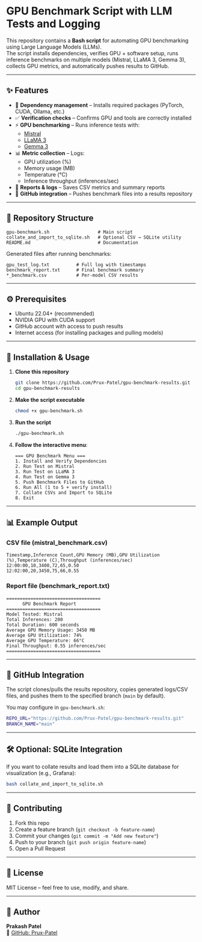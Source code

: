 # GPU Benchmark Script with LLM Tests and Logging

This repository contains a **Bash script** for automating GPU benchmarking using Large Language Models (LLMs).  
The script installs dependencies, verifies GPU + software setup, runs inference benchmarks on multiple models (Mistral, LLaMA 3, Gemma 3), collects GPU metrics, and automatically pushes results to GitHub.

---

## ✨ Features

- 🔧 **Dependency management** – Installs required packages (PyTorch, CUDA, Ollama, etc.)
- ✅ **Verification checks** – Confirms GPU and tools are correctly installed
- ⚡ **GPU benchmarking** – Runs inference tests with:
  - [Mistral](https://mistral.ai/)
  - [LLaMA 3](https://ai.meta.com/llama/)
  - [Gemma 3](https://ai.google/gemma/)
- 📊 **Metric collection** – Logs:
  - GPU utilization (%)
  - Memory usage (MB)
  - Temperature (°C)
  - Inference throughput (inferences/sec)
- 📝 **Reports & logs** – Saves CSV metrics and summary reports
- 🚀 **GitHub integration** – Pushes benchmark files into a results repository

---

## 📂 Repository Structure

```
gpu-benchmark.sh                  # Main script
collate_and_import_to_sqlite.sh   # Optional CSV → SQLite utility
README.md                         # Documentation
```

Generated files after running benchmarks:
```
gpu_test_log.txt          # Full log with timestamps
benchmark_report.txt      # Final benchmark summary
*_benchmark.csv           # Per-model CSV results
```

---

## ⚙️ Prerequisites

- Ubuntu 22.04+ (recommended)
- NVIDIA GPU with CUDA support
- GitHub account with access to push results
- Internet access (for installing packages and pulling models)

---

## 🚀 Installation & Usage

1. **Clone this repository**
   ```bash
   git clone https://github.com/Prux-Patel/gpu-benchmark-results.git
   cd gpu-benchmark-results
   ```

2. **Make the script executable**
   ```bash
   chmod +x gpu-benchmark.sh
   ```

3. **Run the script**
   ```bash
   ./gpu-benchmark.sh
   ```

4. **Follow the interactive menu**:
   ```
   === GPU Benchmark Menu ===
   1. Install and Verify Dependencies
   2. Run Test on Mistral
   3. Run Test on LLaMA 3
   4. Run Test on Gemma 3
   5. Push Benchmark Files to GitHub
   6. Run All (1 to 5 + verify install)
   7. Collate CSVs and Import to SQLite
   8. Exit
   ```

---

## 📊 Example Output

### **CSV file (mistral_benchmark.csv)**
```csv
Timestamp,Inference Count,GPU Memory (MB),GPU Utilization (%),Temperature (C),Throughput (inferences/sec)
12:00:00,10,3400,72,65,0.50
12:02:00,20,3450,75,66,0.55
```

### **Report file (benchmark_report.txt)**
```
===================================
      GPU Benchmark Report        
===================================
Model Tested: Mistral
Total Inferences: 200
Total Duration: 600 seconds
Average GPU Memory Usage: 3450 MB
Average GPU Utilization: 74%
Average GPU Temperature: 66°C
Final Throughput: 0.55 inferences/sec
===================================
```

---

## 🔄 GitHub Integration

The script clones/pulls the results repository, copies generated logs/CSV files, and pushes them to the specified branch (`main` by default).

You may configure in `gpu-benchmark.sh`:
```bash
REPO_URL="https://github.com/Prux-Patel/gpu-benchmark-results.git"
BRANCH_NAME="main"
```

---

## 🛠️ Optional: SQLite Integration

If you want to collate results and load them into a SQLite database for visualization (e.g., Grafana):

```bash
bash collate_and_import_to_sqlite.sh
```

---

## 🤝 Contributing

1. Fork this repo  
2. Create a feature branch (`git checkout -b feature-name`)  
3. Commit your changes (`git commit -m "Add new feature"`)  
4. Push to your branch (`git push origin feature-name`)  
5. Open a Pull Request  

---

## 📜 License

MIT License – feel free to use, modify, and share.

---

## 👤 Author

**Prakash Patel**  
🔗 [GitHub: Prux-Patel](https://github.com/Prux-Patel)
